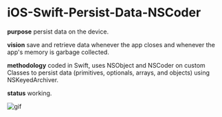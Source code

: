 # iOS-Swift-Persist-Data-NSCoder

**purpose** persist data on the device.

**vision** save and retrieve data whenever the app closes and whenever the app's memory is garbage collected.

**methodology** coded in Swift, uses NSObject and NSCoder on custom Classes to persist data (primitives, optionals, arrays, and objects) using NSKeyedArchiver.

**status** working.

![gif](http://i.imgur.com/ccr63qD.gif)
